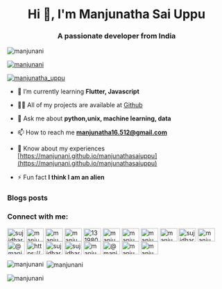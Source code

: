 <h1 align="center">Hi 👋, I'm Manjunatha Sai Uppu</h1>
<h3 align="center">A passionate developer from India</h3>

<p align="left"> <img src="https://komarev.com/ghpvc/?username=manjunani&label=Profile%20views&color=7a47ae&style=flat" alt="manjunani" /> </p>

<p align="left"> <a href="https://github.com/ryo-ma/github-profile-trophy"><img src="https://github-profile-trophy.vercel.app/?username=manjunani" alt="manjunani" /></a> </p>

<p align="left"> <a href="https://twitter.com/manjunatha_uppu" target="blank"><img src="https://img.shields.io/twitter/follow/manjunatha_uppu?logo=twitter&style=for-the-badge" alt="manjunatha_uppu" /></a> </p>

- 🌱 I’m currently learning **Flutter, Javascript**

- 👨‍💻 All of my projects are available at [Github](Github)

- 💬 Ask me about **python,unix, machine learning, data**

- 📫 How to reach me **manjunatha16.512@gmail.com**

- 📄 Know about my experiences [https://manjunani.github.io/manjunathasaiuppu](https://manjunani.github.io/manjunathasaiuppu)

- ⚡ Fun fact **I think I am an alien**

### Blogs posts
<!-- BLOG-POST-LIST:START -->
<!-- BLOG-POST-LIST:END -->

<h3 align="left">Connect with me:</h3>
<p align="left">
<a href="https://codepen.io/sujidhar" target="blank"><img align="center" src="https://cdn.jsdelivr.net/npm/simple-icons@3.0.1/icons/codepen.svg" alt="sujidhar" height="30" width="40" /></a>
<a href="https://dev.to/manjunani" target="blank"><img align="center" src="https://cdn.jsdelivr.net/npm/simple-icons@3.0.1/icons/dev-dot-to.svg" alt="manjunani" height="30" width="40" /></a>
<a href="https://twitter.com/manjunatha_uppu" target="blank"><img align="center" src="https://cdn.jsdelivr.net/npm/simple-icons@3.0.1/icons/twitter.svg" alt="manjunatha_uppu" height="30" width="40" /></a>
<a href="https://linkedin.com/in/manjunathasai" target="blank"><img align="center" src="https://cdn.jsdelivr.net/npm/simple-icons@3.0.1/icons/linkedin.svg" alt="manjunathasai" height="30" width="40" /></a>
<a href="https://stackoverflow.com/users/13198079" target="blank"><img align="center" src="https://cdn.jsdelivr.net/npm/simple-icons@3.0.1/icons/stackoverflow.svg" alt="13198079" height="30" width="40" /></a>
<a href="https://codesandbox.com/manjunatha_uppu" target="blank"><img align="center" src="https://cdn.jsdelivr.net/npm/simple-icons@3.0.1/icons/codesandbox.svg" alt="manjunatha_uppu" height="30" width="40" /></a>
<a href="https://kaggle.com/manjunatha212" target="blank"><img align="center" src="https://cdn.jsdelivr.net/npm/simple-icons@3.0.1/icons/kaggle.svg" alt="manjunatha212" height="30" width="40" /></a>
<a href="https://fb.com/manju.nani.351" target="blank"><img align="center" src="https://cdn.jsdelivr.net/npm/simple-icons@3.0.1/icons/facebook.svg" alt="manju.nani.351" height="30" width="40" /></a>
<a href="https://instagram.com/manjunatha_uppu" target="blank"><img align="center" src="https://cdn.jsdelivr.net/npm/simple-icons@3.0.1/icons/instagram.svg" alt="manjunatha_uppu" height="30" width="40" /></a>
<a href="https://dribbble.com/sujidhar" target="blank"><img align="center" src="https://cdn.jsdelivr.net/npm/simple-icons@3.0.1/icons/dribbble.svg" alt="sujidhar" height="30" width="40" /></a>
<a href="https://www.behance.net/manjunatha063e" target="blank"><img align="center" src="https://cdn.jsdelivr.net/npm/simple-icons@3.0.1/icons/behance.svg" alt="manjunatha063e" height="30" width="40" /></a>
<a href="https://medium.com/@manjunatha16.512" target="blank"><img align="center" src="https://cdn.jsdelivr.net/npm/simple-icons@3.0.1/icons/medium.svg" alt="@manjunatha16.512" height="30" width="40" /></a>
<a href="https://www.youtube.com/c/https://www.youtube.com/channel/ucywbuvno8z6mho4nbt80jng" target="blank"><img align="center" src="https://cdn.jsdelivr.net/npm/simple-icons@3.0.1/icons/youtube.svg" alt="https://www.youtube.com/channel/ucywbuvno8z6mho4nbt80jng" height="30" width="40" /></a>
<a href="https://www.codechef.com/users/sujidhar" target="blank"><img align="center" src="https://cdn.jsdelivr.net/npm/simple-icons@3.1.0/icons/codechef.svg" alt="sujidhar" height="30" width="40" /></a>
<a href="https://www.hackerrank.com/sujidhar" target="blank"><img align="center" src="https://cdn.jsdelivr.net/npm/simple-icons@3.0.1/icons/hackerrank.svg" alt="sujidhar" height="30" width="40" /></a>
<a href="https://www.leetcode.com/manjunathasaiuppu" target="blank"><img align="center" src="https://cdn.jsdelivr.net/npm/simple-icons@3.0.1/icons/leetcode.svg" alt="manjunathasaiuppu" height="30" width="40" /></a>
<a href="https://www.hackerearth.com/@manjunathasai" target="blank"><img align="center" src="https://cdn.jsdelivr.net/npm/simple-icons@3.0.1/icons/hackerearth.svg" alt="@manjunathasai" height="30" width="40" /></a>
<a href="https://auth.geeksforgeeks.org/user/manjunathasaiuppu" target="blank"><img align="center" src="https://cdn.jsdelivr.net/npm/simple-icons@3.0.1/icons/geeksforgeeks.svg" alt="manjunathasaiuppu" height="30" width="40" /></a>
<a href="https://www.topcoder.com/members/manjunathauppu" target="blank"><img align="center" src="https://cdn.jsdelivr.net/npm/simple-icons@3.0.1/icons/topcoder.svg" alt="manjunathauppu" height="30" width="40" /></a>
</p>
<p><img align="left" src="https://github-readme-stats.vercel.app/api/top-langs?username=manjunani&show_icons=true&locale=en&layout=compact" alt="manjunani" /></p>

<p>&nbsp;<img align="center" src="https://github-readme-stats.vercel.app/api?username=manjunani&show_icons=true&locale=en" alt="manjunani" /></p>

<p><img align="center" src="https://github-readme-streak-stats.herokuapp.com/?user=manjunani&theme=dark" alt="manjunani" /></p>
